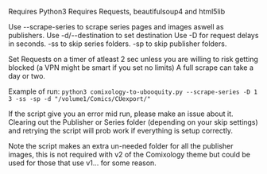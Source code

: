 Requires Python3
Requires Requests, beautifulsoup4 and html5lib

Use --scrape-series to scrape series pages and images aswell as publishers.
Use -d/--destination to set destination
Use -D for request delays in seconds.
-ss to skip series folders.
-sp to skip publisher folders.

Set Requests on a timer of atleast 2 sec unless you are willing to risk getting blocked (a VPN might be smart if you set no limits)
A full scrape can take a day or two.

Example of run: `python3 comixology-to-ubooquity.py --scrape-series -D 1 3 -ss -sp -d "/volume1/Comics/CUexport/"`


If the script give you an error mid run, please make an issue about it.
Clearing out the Publisher or Series folder (depending on your skip settings) and retrying the script will prob work if everything is setup correctly.

Note the script makes an extra un-needed folder for all the publisher images, this is not required with v2 of the Comixology theme but could be used for those that use v1... for some reason.